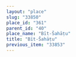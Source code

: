 ```yaml
---
layout: "place"
slug: "33850"
place_id: "361"
parent_id: "40"
place_name: "Bīt-Šahāṭu"
title: "Bīt-Šahāṭu"
previous_item: "33853"
---
```

